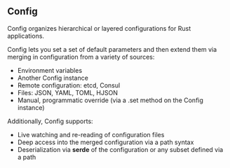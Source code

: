 ## Config

Config organizes hierarchical or layered configurations for Rust applications.

Config lets you set a set of default parameters and then extend them via merging in configuration from a variety of sources:

- Environment variables
- Another Config instance
- Remote configuration: etcd, Consul
- Files: JSON, YAML, TOML, HJSON
- Manual, programmatic override (via a .set method on the Config instance)

Additionally, Config supports:

- Live watching and re-reading of configuration files
- Deep access into the merged configuration via a path syntax
- Deserialization via **serde** of the configuration or any subset defined via a path

